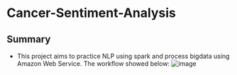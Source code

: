 # Cancer-Sentiment-Analysis

## Summary
- This project aims to practice NLP using spark and process bigdata using Amazon Web Service. The workflow showed below:
![image](https://github.com/MaggieUBC/Cancer-Sentiment-Analysis/assets/131194849/de50add0-147d-4884-830c-b2b639fbec04)
